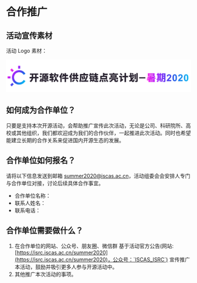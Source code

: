 # 合作推广

## 活动宣传素材

活动 Logo 素材：

![summer2020](./assets/summer2020.svg)

## 如何成为合作单位？

只要是支持本次开源活动，会帮助推广宣传此次活动，无论是公司、科研院所、高校或其他组织，我们都欢迎成为我们的合作伙伴，一起推进此次活动。同时也希望能建立长期的合作关系来促进国内开源生态的发展。

## 合作单位如何报名？

请将以下信息发送到邮箱 summer2020@iscas.ac.cn，活动组委会会安排人专门与合作单位对接，讨论后续具体合作事宜。

- 合作单位名称：
- 联系人姓名：
- 联系电话：

## 合作单位需要做什么？

1. 在合作单位的网站、公众号、朋友圈、微信群 基于活动官方公告(网站: [https://isrc.iscas.ac.cn/summer2020](https://isrc.iscas.ac.cn/summer2020)，公众号：`ISCAS_ISRC`) 宣传推广本活动，鼓励并吸引更多人参与开源活动中。
2. 其他推广本次活动的事项。
